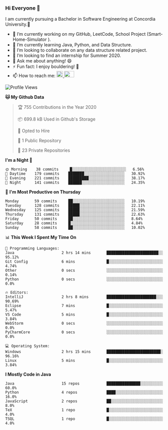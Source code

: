 ### Hi Everyone 👋
I am currently pursuing a Bachelor in Software Engineering at Concordia University.🏫

- 🔭 I’m currently working on my GitHub, LeetCode, School Project (Smart-Home-Simulator ).
- 🌱 I’m currently learning Java, Python, and Data Structure.
- 👯 I’m looking to collaborate on any data structure related project.
- 🤔 I’m looking to find an internship for Summer 2020.
- 💬 Ask me about anything! 😄
- ⚡ Fun fact: I enjoy bouldering! 🧗‍
- 📫 How to reach me: <a href="https://www.linkedin.com/in/siu-tong-ye/" target="_blank"> <img width="20px" width="32" src="https://cdn.jsdelivr.net/npm/simple-icons@v3/icons/linkedin.svg" /> </a> <a href="mailto:SiuTongYe@gmail.com" target="_blank"> <img height="20" width="32" src="https://cdn.jsdelivr.net/npm/simple-icons@v3/icons/gmail.svg" /> </a>

<!--START_SECTION:waka-->
![Profile Views](http://img.shields.io/badge/Profile%20Views-12-blue)

**🐱 My Github Data** 

> 🏆 755 Contributions in the Year 2020
 > 
> 📦 699.8 kB Used in Github's Storage 
 > 
> 💼 Opted to Hire
 > 
> 📜 1 Public Repository 
 > 
> 🔑 23 Private Repositories 

**I'm a Night 🦉** 

```text
🌞 Morning    38 commits     █░░░░░░░░░░░░░░░░░░░░░░░░   6.56% 
🌆 Daytime    179 commits    ███████░░░░░░░░░░░░░░░░░░   30.92% 
🌃 Evening    221 commits    █████████░░░░░░░░░░░░░░░░   38.17% 
🌙 Night      141 commits    ██████░░░░░░░░░░░░░░░░░░░   24.35%

```
📅 **I'm Most Productive on Thursday** 

```text
Monday       59 commits     ██░░░░░░░░░░░░░░░░░░░░░░░   10.19% 
Tuesday      128 commits    █████░░░░░░░░░░░░░░░░░░░░   22.11% 
Wednesday    125 commits    █████░░░░░░░░░░░░░░░░░░░░   21.59% 
Thursday     131 commits    █████░░░░░░░░░░░░░░░░░░░░   22.63% 
Friday       50 commits     ██░░░░░░░░░░░░░░░░░░░░░░░   8.64% 
Saturday     28 commits     █░░░░░░░░░░░░░░░░░░░░░░░░   4.84% 
Sunday       58 commits     ██░░░░░░░░░░░░░░░░░░░░░░░   10.02%

```


📊 **This Week I Spent My Time On** 

```text
💬 Programming Languages: 
Java                     2 hrs 14 mins       ███████████████████████░░   95.12% 
Git Config               6 mins              █░░░░░░░░░░░░░░░░░░░░░░░░   4.74% 
Other                    0 secs              ░░░░░░░░░░░░░░░░░░░░░░░░░   0.14% 
Python                   0 secs              ░░░░░░░░░░░░░░░░░░░░░░░░░   0.0%

🔥 Editors: 
IntelliJ                 2 hrs 8 mins        ██████████████████████░░░   90.69% 
Eclipse                  7 mins              █░░░░░░░░░░░░░░░░░░░░░░░░   5.47% 
VS Code                  5 mins              █░░░░░░░░░░░░░░░░░░░░░░░░   3.84% 
WebStorm                 0 secs              ░░░░░░░░░░░░░░░░░░░░░░░░░   0.0% 
PyCharmCore              0 secs              ░░░░░░░░░░░░░░░░░░░░░░░░░   0.0%

💻 Operating System: 
Windows                  2 hrs 15 mins       ████████████████████████░   96.16% 
Linux                    5 mins              █░░░░░░░░░░░░░░░░░░░░░░░░   3.84%

```

**I Mostly Code in Java** 

```text
Java                     15 repos            ███████████████░░░░░░░░░░   60.0% 
Python                   4 repos             ████░░░░░░░░░░░░░░░░░░░░░   16.0% 
JavaScript               2 repos             ██░░░░░░░░░░░░░░░░░░░░░░░   8.0% 
TeX                      1 repo              █░░░░░░░░░░░░░░░░░░░░░░░░   4.0% 
TSQL                     1 repo              █░░░░░░░░░░░░░░░░░░░░░░░░   4.0%

```



<!--END_SECTION:waka-->
